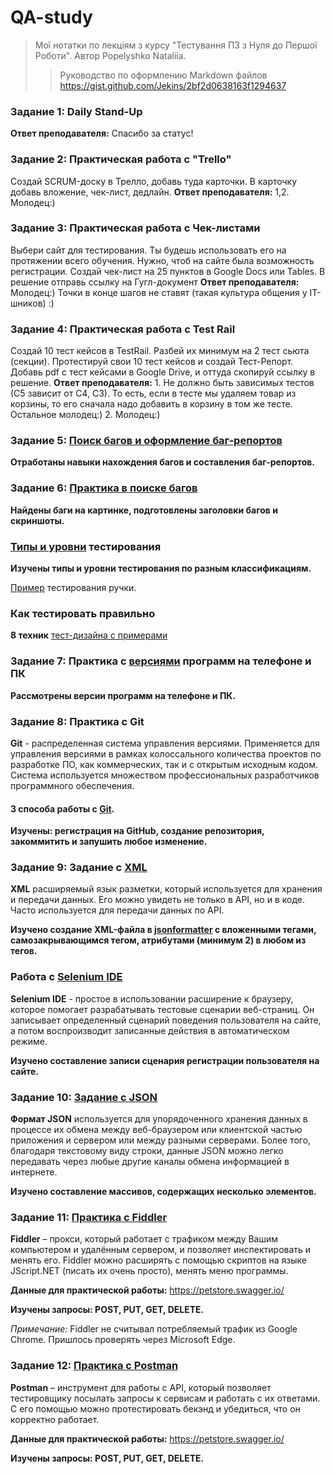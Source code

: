 # QA-study
>Мої нотатки по лекціям з курсу "Тестування ПЗ з Нуля до Першої Роботи". Автор Popelyshko Nataliia.
>>Руководство по оформлению Markdown файлов https://gist.github.com/Jekins/2bf2d0638163f1294637 

### Задание 1: Daily Stand-Up

**Ответ преподавателя:** Спасибо за статус!

### Задание 2: Практическая работа с "Trello"
Создай SCRUM-доску в Трелло, добавь туда карточки. В карточку добавь вложение, чек-лист, дедлайн.
**Ответ преподавателя:** 1,2. Молодец:)

### Задание 3: Практическая работа с Чек-листами
Выбери сайт для тестирования. Ты будешь использовать его на протяжении всего обучения. Нужно, чтоб на сайте была возможность регистрации. Создай чек-лист на 25 пунктов в Google Docs или Tables. В решение отправь ссылку на Гугл-документ
**Ответ преподавателя:** Молодец:) Точки в конце шагов не ставят (такая культура общения у IT- шников) :)

### Задание 4: Практическая работа с Test Rail
Создай 10 тест кейсов в TestRail. Разбей их минимум на 2 тест сьюта (секции). Протестируй свои 10 тест кейсов и создай Тест-Репорт. Добавь pdf с тест кейсами в Google Drive, и оттуда скопируй ссылку в решение.
**Ответ преподавателя:** 1. Не должно быть зависимых тестов (С5 зависит от С4, С3). То есть, если в тесте мы удаляем товар из корзины, то его сначала надо добавить в корзину в том же тесте. Остальное молодец:) 2. Молодец:)

### Задание 5: [Поиск багов и оформление баг-репортов](/%D0%97%D0%B0%D0%B4%D0%B0%D0%BD%D0%B8%D0%B5%205_%D0%91%D0%B0%D0%B3%20%D1%80%D0%B5%D0%BF%D0%BE%D1%80%D1%82_Google%20Sheets/z5.md)

**Отработаны навыки нахождения багов и составления баг-репортов.**

### Задание 6: [Практика в поиске багов](/%D0%97%D0%B0%D0%B4%D0%B0%D0%BD%D0%B8%D0%B5%206_%D0%9F%D0%BE%D0%B8%D1%81%D0%BA%20%D0%B1%D0%B0%D0%B3%D0%BE%D0%B2_Google%20Docs/z6.md)
**Найдены баги на картинке, подготовлены заголовки багов и скриншоты.**


### [Типы и уровни](/%D0%A3%D1%80%D0%BE%D0%B2%D0%BD%D0%B8%20%D1%82%D0%B5%D1%81%D1%82%D0%B8%D1%80%D0%BE%D0%B2%D0%B0%D0%BD%D0%B8%D1%8F/level.md) тестирования

**Изучены типы и уровни тестирования по разным классификациям.**

[Пример](/%D0%A3%D1%80%D0%BE%D0%B2%D0%BD%D0%B8%20%D1%82%D0%B5%D1%81%D1%82%D0%B8%D1%80%D0%BE%D0%B2%D0%B0%D0%BD%D0%B8%D1%8F/%D0%A2%D0%B5%D1%81%D1%82%D0%B8%D1%80%D1%83%D0%B5%D0%BC_%D1%80%D1%83%D1%87%D0%BA%D1%83.pdf) тестирования ручки.

### Как тестировать правильно
**8 техник** [тест-дизайна с примерами](https://highload.today/blogs/8-tehnik-test-dizajna-s-primerami/)

### Задание 7: Практика с [версиями](/%D0%97%D0%B0%D0%B4%D0%B0%D0%BD%D0%B8%D0%B5%207_%D0%9F%D1%80%D0%B0%D0%BA%D1%82%D0%B8%D0%BA%D0%B0%20%D0%BF%D0%BE%20%D0%B2%D0%B5%D1%80%D1%81%D0%B8%D1%8F%D0%BC%20%D0%9F%D0%9E/z7.md) программ на телефоне и ПК

**Рассмотрены версии программ на телефоне и ПК.**

### Задание 8: Практика с Git 
**Git** - распределенная система управления версиями. Применяется для управления версиями в рамках колоссального количества проектов по разработке ПО, как коммерческих, так и с открытым исходным кодом. Система используется множеством профессиональных разработчиков программного обеспечения.
#### 3 способа работы с [Git](/Git/git.md).
**Изучены: регистрация на GitHub, создание репозитория, закоммитить и запушить любое изменение.**


### Задание 9: Задание с [XML](/Задание%209_XML/xml.md)
**XML** расширяемый язык разметки, который используется для хранения и передачи данных. Его можно увидеть не только в API, но и в коде. Часто используется для передачи данных по API.

**Изучено создание XML-файла в [jsonformatter](https://jsonformatter.org/xml-parser) с вложенными тегами, самозакрывающимся тегом, атрибутами (минимум 2) в любом из тегов.**

### Работа с [Selenium IDE](/Selenium/selenium.md)
**Selenium IDE** - простое в использовании расширение к браузеру, которое помогает разрабатывать тестовые сценарии веб-страниц. Он записывает определенный сценарий поведения пользователя на сайте, а потом воспроизводит записанные действия в автоматическом режиме.

**Изучено составление записи сценария регистрации пользователя на сайте.** 


### Задание 10: [Задание с JSON](/Задание%2010_JSON/JSON.md)
**Формат JSON** используется для упорядоченного хранения данных в процессе их обмена между веб-браузером или клиентской частью приложения и сервером или между разными серверами. Более того, благодаря текстовому виду строки, данные JSON можно легко передавать через любые другие каналы обмена информацией в интернете.

**Изучено составление массивов, содержащих несколько элементов.**


### Задание 11: [Практика с Fiddler](/Задание%2011_Fiddler_API/fiddler.md)
**Fiddler** – прокси, который работает с трафиком между Вашим компьютером и удалённым сервером, и позволяет инспектировать и менять его. Fiddler можно расширять с помощью скриптов на языке JScript.NET (писать их очень просто), менять меню программы.

**Данные для практической работы:** https://petstore.swagger.io/

**Изучены запросы: POST, PUT, GET, DELETE.**

_Примечание:_ Fiddler не считывал потребляемый трафик из Google Chrome. Пришлось проверять через Microsoft Edge.

### Задание 12: [Практика с Postman](/Задание%2012_Postman_API/postman.md)
 **Postman** – инструмент для работы с API, который позволяет тестировщику посылать запросы к сервисам и работать с их ответами. С его помощью можно протестировать бекэнд и убедиться, что он корректно работает.

**Данные для практической работы:** https://petstore.swagger.io/

**Изучены запросы: POST, PUT, GET, DELETE.**
